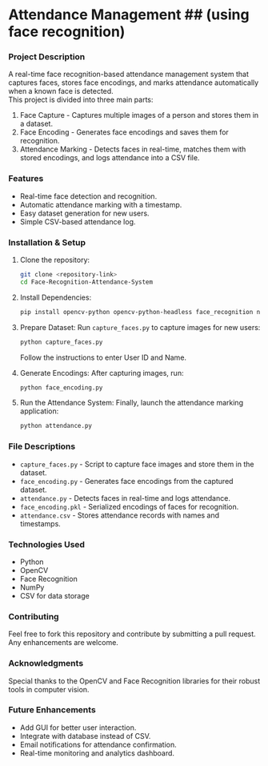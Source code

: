 # Attendance Management ## (using face recognition)

### Project Description  
A real-time face recognition-based attendance management system that captures faces, stores face encodings, and marks attendance automatically when a known face is detected.  
This project is divided into three main parts:  

1. Face Capture - Captures multiple images of a person and stores them in a dataset.  
2. Face Encoding - Generates face encodings and saves them for recognition.  
3. Attendance Marking - Detects faces in real-time, matches them with stored encodings, and logs attendance into a CSV file.  

### Features  
* Real-time face detection and recognition.  
* Automatic attendance marking with a timestamp.  
* Easy dataset generation for new users.  
* Simple CSV-based attendance log.  

### Installation & Setup

1. Clone the repository:

   ```bash
   git clone <repository-link>
   cd Face-Recognition-Attendance-System
   ```

2. Install Dependencies:

   ```bash
   pip install opencv-python opencv-python-headless face_recognition numpy
   ```

3. Prepare Dataset:
   Run `capture_faces.py` to capture images for new users:

   ```bash
   python capture_faces.py
   ```

   Follow the instructions to enter User ID and Name.

4. Generate Encodings:
   After capturing images, run:

   ```bash
   python face_encoding.py
   ```

5. Run the Attendance System:
   Finally, launch the attendance marking application:

   ```bash
   python attendance.py
   ```

### File Descriptions  
* `capture_faces.py` - Script to capture face images and store them in the dataset.  
* `face_encoding.py` - Generates face encodings from the captured dataset.  
* `attendance.py` - Detects faces in real-time and logs attendance.  
* `face_encoding.pkl` - Serialized encodings of faces for recognition.  
* `attendance.csv` - Stores attendance records with names and timestamps.  

### Technologies Used    
* Python  
* OpenCV  
* Face Recognition  
* NumPy  
* CSV for data storage  

### Contributing  
Feel free to fork this repository and contribute by submitting a pull request. Any enhancements are welcome.  

### Acknowledgments  
Special thanks to the OpenCV and Face Recognition libraries for their robust tools in computer vision.  


### Future Enhancements  
* Add GUI for better user interaction.  
* Integrate with database instead of CSV.  
* Email notifications for attendance confirmation.  
* Real-time monitoring and analytics dashboard.
 

